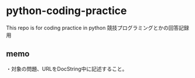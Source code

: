 # python-coding-practice
This repo is for coding practice in python
競技プログラミングとかの回答記録用

## memo
・対象の問題、URLをDocString中に記述すること。
